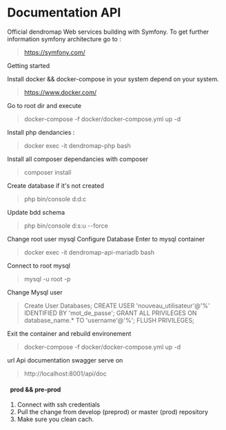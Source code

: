 # Documentation API

Official dendromap Web services building with Symfony. To get further information symfony architecture go to :
> https://symfony.com/

Getting started

Install docker && docker-compose in your system depend on your system.
> https://www.docker.com/

Go to root dir and execute
> docker-compose -f docker/docker-compose.yml up -d

Install php dendancies :

> docker exec -it dendromap-php bash

Install all composer dependancies with composer

> composer install

Create database if it's not created
> php bin/console d:d:c

Update bdd schema
> php bin/console d:s:u --force

Change root user mysql Configure Database Enter to mysql container
> docker exec -it dendromap-api-mariadb bash

Connect to root mysql
> mysql -u root -p

Change Mysql user
> Create User Databases;
> CREATE USER 'nouveau_utilisateur'@'%' IDENTIFIED BY 'mot_de_passe';
> GRANT ALL PRIVILEGES ON database_name.* TO 'username'@'%';
> FLUSH PRIVILEGES;

Exit the container and rebuild environement
> docker-compose -f docker/docker-compose.yml up -d

url Api documentation swagger serve on
> http://localhost:8001/api/doc

####   prod && pre-prod

1. Connect with ssh credentials
2. Pull the change from develop (preprod) or master (prod) repository
3. Make sure you clean cach.
